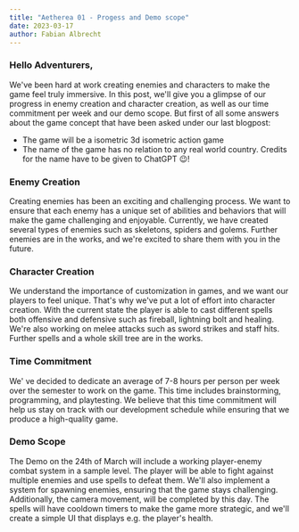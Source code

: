 ```yaml
---
title: "Aetherea 01 - Progess and Demo scope"
date: 2023-03-17
author: Fabian Albrecht
---
```


### Hello Adventurers,

We've been hard at work creating enemies and characters to make the game feel truly immersive. In this post, we'll give you a glimpse of our progress in enemy creation and character creation, as well as our time commitment per week and our demo scope. But first of all some answers about the game concept that have been asked under our last blogpost:
- The game will be a isometric 3d isometric action game
- The name of the game has no relation to any real world country. Credits for the name have to be given to ChatGPT 😉!

### Enemy Creation

Creating enemies has been an exciting and challenging process. We want to ensure that each enemy has a unique set of abilities and behaviors that will make the game challenging and enjoyable. Currently, we have created several types of enemies such as skeletons, spiders and golems. Further enemies are in the works, and we're excited to share them with you in the future.

### Character Creation

We understand the importance of customization in games, and we want our players to feel unique. That's why we've put a lot of effort into character creation. With the current state the player is able to cast different spells both offensive and defensive such as fireball, lightning bolt and healing. We're also working on melee attacks such as sword strikes and staff hits. Further spells and a whole skill tree are in the works.

### Time Commitment

We' ve decided to dedicate an average of 7-8 hours per person per week over the semester to work on the game. This time includes brainstorming, programming, and playtesting. We believe that this time commitment will help us stay on track with our development schedule while ensuring that we produce a high-quality game.

### Demo Scope
The Demo on the 24th of March will include a working player-enemy combat system in a sample level. The player will be able to fight against multiple enemies and use spells to defeat them. We'll also implement a system for spawning enemies, ensuring that the game stays challenging. Additionally, the camera movement, will be completed by this day. The spells will have cooldown timers to make the game more strategic, and we'll create a simple UI that displays e.g. the player's health.
